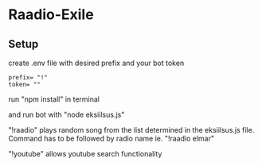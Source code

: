 # Raadio-Exile

## Setup

create .env file with desired prefix and your bot token
```
prefix= "!"
token= ""
```

run "npm install" in terminal

and run bot with "node eksiilsus.js"

"!raadio" plays random song from the list determined in the eksiilsus.js file. Command has to be followed by radio name ie. "!raadio elmar"
 
 "!youtube" allows youtube search functionality
